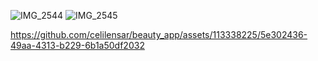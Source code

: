 
![IMG_2544](https://github.com/celilensar/beauty_app/assets/113338225/fdef6a96-d60c-4f47-8cc2-01a00c0f64e4)
![IMG_2545](https://github.com/celilensar/beauty_app/assets/113338225/b90ff82d-d539-4b76-90bd-b98639b77fae)


https://github.com/celilensar/beauty_app/assets/113338225/5e302436-49aa-4313-b229-6b1a50df2032

